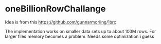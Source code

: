 # oneBillionRowChallange

Idea is from this https://github.com/gunnarmorling/1brc

The implementation works on smaller data sets up to about 100M rows. For larger files memory becomes a problem. Needs some optimization i guess
